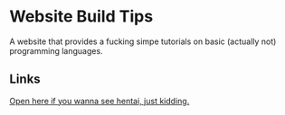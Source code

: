 # Website Build Tips
A website that provides a fucking simpe tutorials on basic (actually not) programming languages.
## Links
[Open here if you wanna see hentai, just kidding.](https://devangaa.github.io/Website-Build-Tips/)
